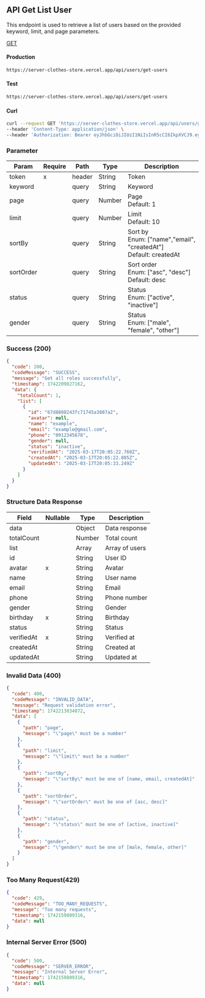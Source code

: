 ## API Get List User

This endpoint is used to retrieve a list of users based on the provided keyword, limit, and page parameters.

[GET](#)

#### Production

```bash
https://server-clothes-store.vercel.app/api/users/get-users
```

#### Test

```bash
https://server-clothes-store.vercel.app/api/users/get-users
```

#### Curl

```bash
curl --request GET 'https://server-clothes-store.vercel.app/api/users/get-users' \
--header 'Content-Type: application/json' \
--header 'Authorization: Bearer eyJhbGciOiJIUzI1NiIsInR5cCI6IkpXVCJ9.eyJpZCI6IjY3ZDJhMzMyYzhhMjEzYjA1MDI4MzNjNiIsInR5cGUiOiJVc2VyIiwiaWF0IjoxNzQyMjAxMDU5LCJleHAiOjE3NDIyMDE5NTl9.gsqLAzSlJKDPU3D9gvKg_I42NJ3NhI2d5svf-MYywDo' \
```

### Parameter

| Param     | Require | Path   | Type   | Description                                                          |
| --------- | ------- | ------ | ------ | -------------------------------------------------------------------- |
| token     | x       | header | String | Token                                                                |
| keyword   |         | query  | String | Keyword                                                              |
| page      |         | query  | Number | Page<br>Default: 1                                                   |
| limit     |         | query  | Number | Limit<br>Default: 10                                                 |
| sortBy    |         | query  | String | Sort by<br>Enum: ["name","email", "createdAt"]<br>Default: createdAt |
| sortOrder |         | query  | String | Sort order<br>Enum: ["asc", "desc"]<br>Default: desc                 |
| status    |         | query  | String | Status<br>Enum: ["active", "inactive"]                               |
| gender    |         | query  | String | Status<br>Enum: ["male", "female", "other"]                          |

### Success (200)

```json
{
  "code": 200,
  "codeMessage": "SUCCESS",
  "message": "Get all roles successfully",
  "timestamp": 1742209827162,
  "data": {
    "totalCount": 1,
    "list": [
      {
        "id": "67d8808243fc71745a3807a2",
        "avatar": null,
        "name": "example",
        "email": "example@gmail.com",
        "phone": "0912345678",
        "gender": null,
        "status": "inactive",
        "verifiedAt": "2025-03-17T20:05:22.760Z",
        "createdAt": "2025-03-17T20:05:22.805Z",
        "updatedAt": "2025-03-17T20:05:33.249Z"
      }
    ]
  }
}
```

### Structure Data Response

| Field      | Nullable | Type   | Description    |
| ---------- | -------- | ------ | -------------- |
| data       |          | Object | Data response  |
| totalCount |          | Number | Total count    |
| list       |          | Array  | Array of users |
| id         |          | String | User ID        |
| avatar     | x        | String | Avatar         |
| name       |          | String | User name      |
| email      |          | String | Email          |
| phone      |          | String | Phone number   |
| gender     |          | String | Gender         |
| birthday   | x        | String | Birthday       |
| status     |          | String | Status         |
| verifiedAt | x        | String | Verified at    |
| createdAt  |          | String | Created at     |
| updatedAt  |          | String | Updated at     |

### Invalid Data (400)

```json
{
  "code": 400,
  "codeMessage": "INVALID_DATA",
  "message": "Request validation error",
  "timestamp": 1742213034072,
  "data": [
    {
      "path": "page",
      "message": "\"page\" must be a number"
    },
    {
      "path": "limit",
      "message": "\"limit\" must be a number"
    },
    {
      "path": "sortBy",
      "message": "\"sortBy\" must be one of [name, email, createdAt]"
    },
    {
      "path": "sortOrder",
      "message": "\"sortOrder\" must be one of [asc, desc]"
    },
    {
      "path": "status",
      "message": "\"status\" must be one of [active, inactive]"
    },
    {
      "path": "gender",
      "message": "\"gender\" must be one of [male, female, other]"
    }
  ]
}
```

### Too Many Request(429)

```json
{
  "code": 429,
  "codeMessage": "TOO_MANY_REQUESTS",
  "message": "Too many requests",
  "timestamp": 1742159809316,
  "data": null
}
```

### Internal Server Error (500)

```json
{
  "code": 500,
  "codeMessage": "SERVER_ERROR",
  "message": "Internal Server Error",
  "timestamp": 1742159809316,
  "data": null
}
```
